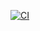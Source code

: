 [![CI](https://github.com/Irina144/postman-echo-homework/actions/workflows/ci.yml/badge.svg)](https://github.com/Irina144/postman-echo-homework/actions/workflows/ci.yml)
